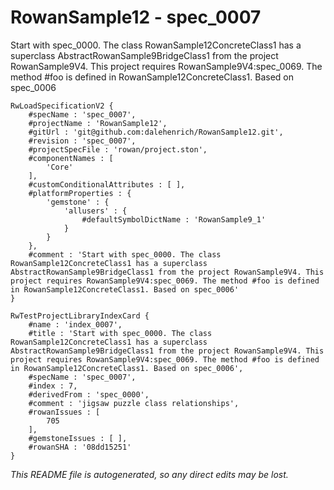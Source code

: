 # RowanSample12 - spec_0007
Start with spec_0000. The class RowanSample12ConcreteClass1 has a superclass AbstractRowanSample9BridgeClass1 from the project RowanSample9V4. This project requires RowanSample9V4:spec_0069. The method #foo is defined in RowanSample12ConcreteClass1. Based on spec_0006
```
RwLoadSpecificationV2 {
	#specName : 'spec_0007',
	#projectName : 'RowanSample12',
	#gitUrl : 'git@github.com:dalehenrich/RowanSample12.git',
	#revision : 'spec_0007',
	#projectSpecFile : 'rowan/project.ston',
	#componentNames : [
		'Core'
	],
	#customConditionalAttributes : [ ],
	#platformProperties : {
		'gemstone' : {
			'allusers' : {
				#defaultSymbolDictName : 'RowanSample9_1'
			}
		}
	},
	#comment : 'Start with spec_0000. The class RowanSample12ConcreteClass1 has a superclass AbstractRowanSample9BridgeClass1 from the project RowanSample9V4. This project requires RowanSample9V4:spec_0069. The method #foo is defined in RowanSample12ConcreteClass1. Based on spec_0006'
}

RwTestProjectLibraryIndexCard {
	#name : 'index_0007',
	#title : 'Start with spec_0000. The class RowanSample12ConcreteClass1 has a superclass AbstractRowanSample9BridgeClass1 from the project RowanSample9V4. This project requires RowanSample9V4:spec_0069. The method #foo is defined in RowanSample12ConcreteClass1. Based on spec_0006',
	#specName : 'spec_0007',
	#index : 7,
	#derivedFrom : 'spec_0000',
	#comment : 'jigsaw puzzle class relationships',
	#rowanIssues : [
		705
	],
	#gemstoneIssues : [ ],
	#rowanSHA : '08dd15251'
}
```

*This README file is autogenerated, so any direct edits may be lost.*
